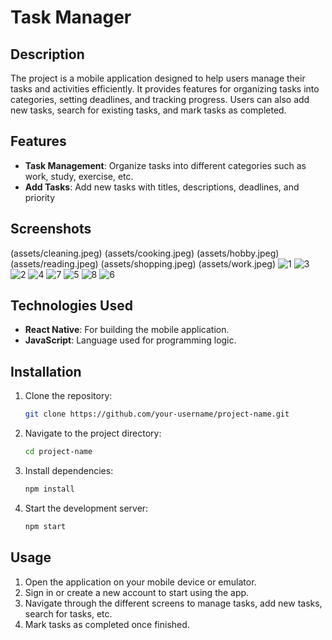 # Task Manager

## Description

The project is a mobile application designed to help users manage their tasks and activities efficiently. It provides features for organizing tasks into categories, setting deadlines, and tracking progress. Users can also add new tasks, search for existing tasks, and mark tasks as completed.

## Features

- **Task Management**: Organize tasks into different categories such as work, study, exercise, etc.
- **Add Tasks**: Add new tasks with titles, descriptions, deadlines, and priority 

## Screenshots
(assets/cleaning.jpeg) 
(assets/cooking.jpeg) 
(assets/hobby.jpeg) 
(assets/reading.jpeg) 
(assets/shopping.jpeg) 
(assets/work.jpeg)
 ![1](assets/IMG-20240601-WA0002.jpg) ![3](assets/IMG-20240601-WA0003.jpg) ![2](assets/IMG-20240601-WA0004.jpg) ![4](assets/IMG-20240601-WA0005.jpg) ![7](assets/IMG-20240601-WA0006.jpg) ![5](assets/IMG-20240601-WA0007.jpg) ![8](assets/IMG-20240601-WA0008.jpg) ![6](assets/IMG-20240601-WA0009.jpg)

## Technologies Used

- **React Native**: For building the mobile application.
- **JavaScript**: Language used for programming logic.


## Installation

1. Clone the repository:

    ```bash
    git clone https://github.com/your-username/project-name.git
    ```

2. Navigate to the project directory:

    ```bash
    cd project-name
    ```

3. Install dependencies:

    ```bash
    npm install
    ```

4. Start the development server:

    ```bash
    npm start
    ```

## Usage

1. Open the application on your mobile device or emulator.
2. Sign in or create a new account to start using the app.
3. Navigate through the different screens to manage tasks, add new tasks, search for tasks, etc.
4. Mark tasks as completed once finished.







